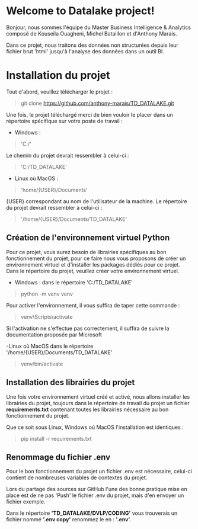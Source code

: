 # Welcome to Datalake project!

Bonjour, nous sommes l'équipe du Master Business Intelligence & Analytics composé de Kouseila Ouagheni, Michel Bataillon et d'Anthony Marais.

Dans ce projet, nous traitons des données non structurées depuis leur fichier brut 'html' jusqu'à l'analyse des données dans un outil BI.


# Installation du projet

Tout d'abord, veuillez télécharger le projet :
> git clone  https://github.com/anthony-marais/TD_DATALAKE.git


Une fois, le projet téléchargé merci de bien vouloir le placer dans un répertoire spécifique sur votre poste de travail :

- Windows :
> 'C:/' 

Le chemin du projet devrait ressembler à celui-ci : 
> 'C:/TD_DATALAKE'
- Linux où MacOS :
> 'home/{USER}/Documents' 

{USER} correspondant au nom de l'utilisateur de la machine. Le répertoire du projet devrait ressembler à celui-ci :
> '/home/{USER}/Documents/TD_DATALAKE'


## Création de l'environnement virtuel Python

Pour ce projet, vous aurez besoin de librairies spécifiques au bon fonctionnement du projet, pour ce faire nous vous proposons de créer un environnement virtuel et d'installer les packages dédiés pour ce projet.
Dans le répertoire du projet, veuillez créer votre environnement virtuel.

- Windows :
dans le répertoire 'C:/TD_DATALAKE'
> python -m venv venv
>
Pour activer l'environnement, il vous suffira de taper cette commande :
> venv\Scripts\activate

Si l'activation ne s'effectue pas correctement, il suffira de suivre la documentation proposée par Microsoft

-Linux où MacOS
dans le répertoire  '/home/{USER}/Documents/TD_DATALAKE'
> venv/bin/activate 


## Installation des librairies du projet

Une fois votre environnement virtuel créé et activé, nous allons installer les librairies du projet, toujours dans le répertoire de travail du projet un fichier **requirements.txt** contenant toutes les librairies nécessaire au bon fonctionnement du projet.

Que ce soit sous Linux, Windows où MacOS l'installation est identiques :
> pip install -r requirements.txt

## Renommage du fichier .env

Pour le bon fonctionnement du projet un fichier .env est nécessaire, celui-ci contient de nombreuses variables de contextes du projet. 

Lors du partage des sources sur GitHub l'une des bonne pratique mise en place est de ne pas 'Push' le fichier .env du projet, mais d'en envoyer un fichier exemple.

Dans le répertoire **'TD_DATALAKE/DVLP/CODING'** vous trouverais un fichier nommé **'.env copy'** renommez le en : **'.env'**.